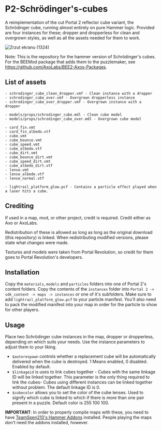 # P2-Schrödinger's-cubes
A reimplementation of the cut Portal 2 reflector cube variant, the Schrödinger cube, running almost entirely on pure Hammer logic. Provided are four instances for these; dropper and dropperless for clean and overgrown styles, as well as all the assets needed for them to work.

![Zrzut ekranu (1324)](https://github.com/AxoLabs/P2-Schrodinger-s-cubes/assets/125143965/6218701c-2824-4486-9881-017ba82cae2d)

Note: This is the repository for the hammer version of Schrödinger's cubes. For the BEEMod package that adds them to the puzzlemaker, see https://github.com/AxoLabs/BEE2-Axos-Packages.

## List of assets
```- schrodinger_cube_clean.vmf - Clean dropperless instance
- schrodinger_cube_clean_dropper.vmf - Clean instance with a dropper
- schrodinger_cube_over.vmf - Overgrown dropperless instance
- schrodinger_cube_over_dropper.vmf - Overgrown instance with a dropper

- models/props/schrodinger_cube.mdl - Clean cube model
- models/props/schrodinger_cube_over.mdl - Overgrown cube model

- card_fin.vmt
- card_fin_albedo.vtf
- cube.vmt
- cube_bounce.vmt
- cube_speed.vmt
- cube_albedo.vtf
- cube_dirt.vmt
- cube_bounce_dirt.vmt
- cube_speed_dirt.vmt
- cube_albedo_dirt.vtf
- lense.vmt
- lense_albedo.vtf
- lense_normal.vtf

- lightrail_platform_glow.pcf - Contains a particle effect played when a laser hits a cube.
```
## Crediting
If used in a map, mod, or other project, credit is required. Credit either as Axo or AxoLabs.

Redistribution of these is allowed as long as long as the original download (this repository) is linked. When redistributing modified versions, please state what changes were made.

Textures and models were taken from Portal Revolution, so credit for them goes to Portal Revolution's developers.

## Installation
Copy the `materials`, `models` and `particles` folders into one of Portal 2's content folders. Copy the contents of the `instances` folder into `Portal 2 -> sdk_content -> maps -> instances` or one of it's subfolders. Make sure to add `lightrail_platform_glow.pcf` to your particle manifest. You'll also need to pack the modified manifest into your map in order for the particle to show for other players.

## Usage
Place two Schrödinger cube instances in the map, dropper or dropperless, depending on which suits your needs. Use the instance parameters to adjust them to your liking.
- `$autorespawn` controls whether a replacement cube will be automatically delivered when the cube is destroyed. 1 Means enabled, 0 disabled. Enabled by default.
- `$linkageid` is uses to link cubes together - Cubes with the same linkage ID will be linked together. This parameter is the only thing required to link the cubes- Cubes using different instances can be linked together without problem. The default linkage ID is 0.
- `$cubecolor` allows you to set the color of the cube lenses. Used to signify which cube is linked to which if there is more than one pair present in a puzzle. Default color is 255 100 100.

**IMPORTANT**: In order to properly compile maps with these, you need to have [TeamSpen210's Hammer Addons](https://github.com/TeamSpen210/HammerAddons) installed. People playing the maps don't need the addons installed, however.
